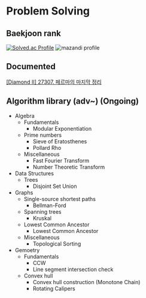# Problem Solving
## Baekjoon rank
[![Solved.ac Profile](http://mazassumnida.wtf/api/v2/generate_badge?boj=furthermares)](https://solved.ac/furthermares)
![mazandi profile](http://mazandi.herokuapp.com/api?handle=furthermares&theme=warm)

## Documented
[[Diamond II] 27307. 페르마의 마지막 정리](백준/Diamond/27307. 페르마의 마지막 정리/explanation.md)

## Algorithm library (adv~) (Ongoing)

- Algebra
  - Fundamentals
    - Modular Exponentiation
  - Prime numbers
    - Sieve of Eratosthenes
    - Pollard Rho
  - Miscellaneous
    - Fast Fourier Transform
    - Number Theoretic Transform
- Data Structures
  - Trees
    - Disjoint Set Union
- Graphs
  - Single-source shortest paths
    - Bellman-Ford
  - Spanning trees
    - Kruskal
  - Lowest Common Ancestor
    - Lowest Common Ancestor
  - Miscellaneous
    - Topological Sorting
- Gemoetry
  - Fundamentals
    - CCW
    - Line segment intersection check
  - Convex hull
    - Convex hull construction (Monotone Chain)
    - Rotating Calipers
